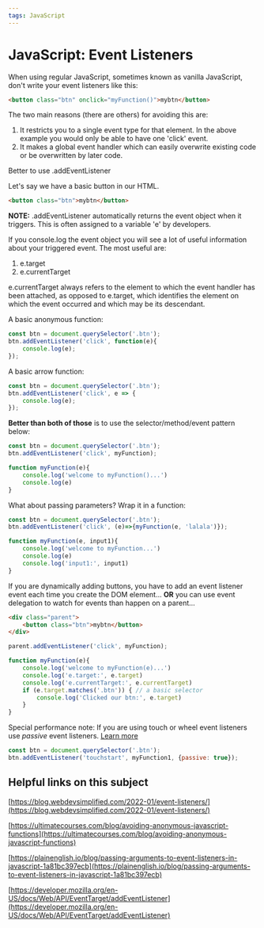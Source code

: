 ```yaml
---
tags: JavaScript
---
```


# JavaScript: Event Listeners

When using regular JavaScript, sometimes known as vanilla JavaScript, don't write your event listeners like this:

```html
<button class="btn" onclick="myFunction()">mybtn</button>
```

The two main reasons (there are others) for avoiding this are:

1. It restricts you to a single event type for that element.  In the above example you would only be able to have one 'click' event.
2. It makes a global event handler which can easily overwrite existing code or be overwritten by later code.

Better to use .addEventListener

Let's say we have a basic button in our HTML.

```html
<button class="btn">mybtn</button>
```

**NOTE:** .addEventListener automatically returns the event object when it triggers.  This is often assigned to a variable 'e' by developers.

If you console.log the event object you will see a lot of useful information about your triggered event.  The most useful are:

1. e.target
2. e.currentTarget

e.currentTarget always refers to the element to which the event handler has been attached, as opposed to e.target, which identifies the element on which the event occurred and which may be its descendant.

A basic anonymous function:

```js
const btn = document.querySelector('.btn');
btn.addEventListener('click', function(e){
    console.log(e);
});
```

A basic arrow function:

```js
const btn = document.querySelector('.btn');
btn.addEventListener('click', e => {
    console.log(e); 
});
```

**Better than both of those** is to use the selector/method/event pattern below:

```js
const btn = document.querySelector('.btn');
btn.addEventListener('click', myFunction);

function myFunction(e){
    console.log('welcome to myFunction()...')
    console.log(e)
}
```

What about passing parameters?  Wrap it in a function:

```js
const btn = document.querySelector('.btn');
btn.addEventListener('click', (e)=>{myFunction(e, 'lalala')});

function myFunction(e, input1){
    console.log('welcome to myFunction...')
    console.log(e)
    console.log('input1:', input1)
}
```

If you are dynamically adding buttons, you have to add an event listener event each time you create the DOM element... **OR** you can use event delegation to watch for events than happen on a parent...

```html
<div class="parent">
    <button class="btn">mybtn</button>
</div>
```

```js
parent.addEventListener('click', myFunction);

function myFunction(e){
    console.log('welcome to myFunction(e)...')
    console.log('e.target:', e.target)
    console.log('e.currentTarget:', e.currentTarget)
    if (e.target.matches('.btn')) { // a basic selector
        console.log('Clicked our btn:', e.target)
    }
}
```

Special performance note:  If you are using touch or wheel event listeners use *passive* event listeners.  [Learn more](https://developer.chrome.com/en/docs/lighthouse/best-practices/uses-passive-event-listeners/)

```js
const btn = document.querySelector('.btn');
btn.addEventListener('touchstart', myFunction1, {passive: true});
```

## Helpful links on this subject

[https://blog.webdevsimplified.com/2022-01/event-listeners/](https://blog.webdevsimplified.com/2022-01/event-listeners/)

[https://ultimatecourses.com/blog/avoiding-anonymous-javascript-functions](https://ultimatecourses.com/blog/avoiding-anonymous-javascript-functions)

[https://plainenglish.io/blog/passing-arguments-to-event-listeners-in-javascript-1a81bc397ecb](https://plainenglish.io/blog/passing-arguments-to-event-listeners-in-javascript-1a81bc397ecb)

[https://developer.mozilla.org/en-US/docs/Web/API/EventTarget/addEventListener](https://developer.mozilla.org/en-US/docs/Web/API/EventTarget/addEventListener)



